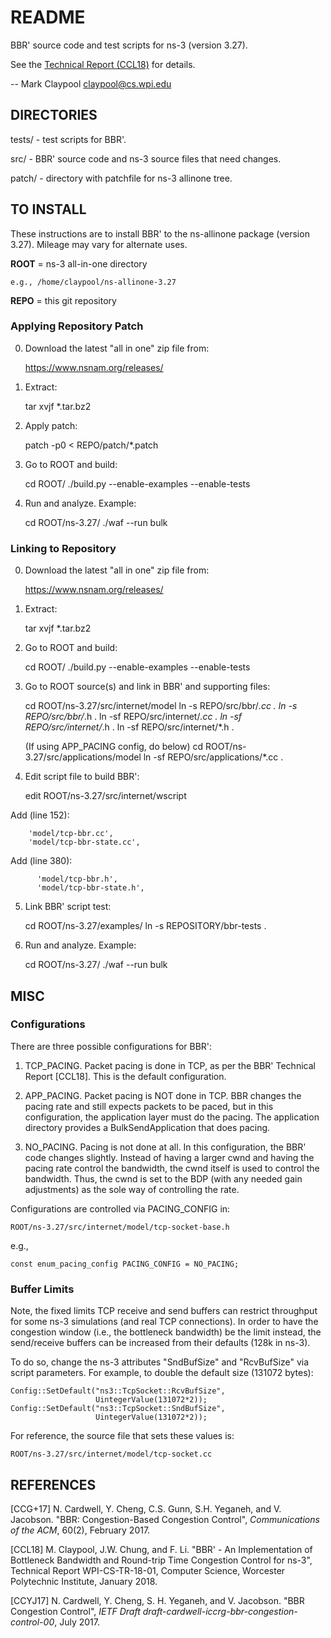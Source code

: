 # README

BBR' source code and test scripts for ns-3 (version 3.27).

See the [Technical Report (CCL18)](#ccl18) for details.

-- Mark Claypool [claypool@cs.wpi.edu](claypool@cs.wpi.edu)


## DIRECTORIES

tests/ - test scripts for BBR'.

src/ - BBR' source code and ns-3 source files that need changes.

patch/ - directory with patchfile for ns-3 allinone tree.


## TO INSTALL

These instructions are to install BBR' to the ns-allinone package
(version 3.27).  Mileage may vary for alternate uses.

**ROOT** = ns-3 all-in-one directory

    e.g., /home/claypool/ns-allinone-3.27

**REPO** = this git repository

### Applying Repository Patch

0) Download the latest "all in one" zip file from:

    https://www.nsnam.org/releases/

1) Extract:

    tar xvjf *.tar.bz2

2) Apply patch:

    patch -p0 < REPO/patch/*.patch

2) Go to ROOT and build:

    cd ROOT/
    ./build.py --enable-examples --enable-tests

3) Run and analyze.  Example:

    cd ROOT/ns-3.27/
    ./waf --run bulk 

### Linking to Repository

0) Download the latest "all in one" zip file from:

    https://www.nsnam.org/releases/

1) Extract:

    tar xvjf *.tar.bz2

2) Go to ROOT and build:

    cd ROOT/
    ./build.py --enable-examples --enable-tests

3) Go to ROOT source(s) and link in BBR' and supporting files:

    cd ROOT/ns-3.27/src/internet/model
	ln -s REPO/src/bbr/*.cc .
	ln -s REPO/src/bbr/*.h .
	ln -sf REPO/src/internet/*.cc .
	ln -sf REPO/src/internet/*.h .
	ln -sf REPO/src/internet/*.h .

    (If using APP_PACING config, do below)
    cd ROOT/ns-3.27/src/applications/model
	ln -sf REPO/src/applications/*.cc .
	
4) Edit script file to build BBR':

    edit ROOT/ns-3.27/src/internet/wscript

  Add (line 152):

        'model/tcp-bbr.cc',
        'model/tcp-bbr-state.cc',

  Add (line 380):

          'model/tcp-bbr.h',
          'model/tcp-bbr-state.h',

5) Link BBR' script test:

    cd ROOT/ns-3.27/examples/
    ln -s REPOSITORY/bbr-tests .

6) Run and analyze.  Example:

    cd ROOT/ns-3.27/
    ./waf --run bulk 


## MISC

### Configurations

There are three possible configurations for BBR':

1) TCP_PACING. Packet pacing is done in TCP, as per the BBR' Technical
Report [CCL18].  This is the default configuration.

2) APP_PACING. Packet pacing is NOT done in TCP.  BBR changes the
pacing rate and still expects packets to be paced, but in this
configuration, the application layer must do the pacing.  The
application directory provides a BulkSendApplication that does pacing.

3) NO_PACING. Pacing is not done at all.  In this configuration, the
BBR' code changes slightly.  Instead of having a larger cwnd and
having the pacing rate control the bandwidth, the cwnd itself is used
to control the bandwidth.  Thus, the cwnd is set to the BDP (with any
needed gain adjustments) as the sole way of controlling the rate.

Configurations are controlled via PACING_CONFIG in:

    ROOT/ns-3.27/src/internet/model/tcp-socket-base.h

e.g., 

    const enum_pacing_config PACING_CONFIG = NO_PACING;

### Buffer Limits

Note, the fixed limits TCP receive and send buffers can restrict
throughput for some ns-3 simulations (and real TCP connections).  In
order to have the congestion window (i.e., the bottleneck bandwidth)
be the limit instead, the send/receive buffers can be increased from
their defaults (128k in ns-3).

To do so, change the ns-3 attributes "SndBufSize" and "RcvBufSize" via
script parameters.  For example, to double the default size (131072
bytes):

    Config::SetDefault("ns3::TcpSocket::RcvBufSize", 
	                   UintegerValue(131072*2));
    Config::SetDefault("ns3::TcpSocket::SndBufSize", 
	                   UintegerValue(131072*2));

For reference, the source file that sets these values is:

    ROOT/ns-3.27/src/internet/model/tcp-socket.cc


## REFERENCES

[CCG+17] N. Cardwell, Y. Cheng, C.S. Gunn, S.H. Yeganeh, and
V. Jacobson.  "BBR: Congestion-Based Congestion Control",
*Communications of the ACM*, 60(2), February 2017.

[<a name="ccl18">CCL18</a>] M. Claypool, J.W. Chung, and
F. Li. "BBR' - An Implementation of Bottleneck Bandwidth and
Round-trip Time Congestion Control for ns-3", Technical Report
WPI-CS-TR-18-01, Computer Science, Worcester Polytechnic Institute,
January 2018.

[CCYJ17] N. Cardwell, Y. Cheng, S. H. Yeganeh, and V. Jacobson.  "BBR
Congestion Control", *IETF Draft
draft-cardwell-iccrg-bbr-congestion-control-00*, July 2017.
